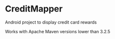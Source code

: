 # CreditMapper
Android project to display credit card rewards

Works with Apache Maven versions lower than 3.2.5 
